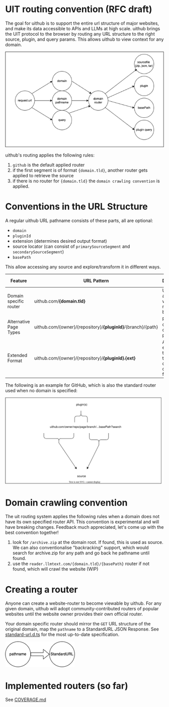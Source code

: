 # UIT routing convention (RFC draft)

The goal for uithub is to support the entire url structure of major websites, and make its data accessible to APIs and LLMs at high scale. uithub brings the UIT protocol to the browser by routing any URL structure to the right source, plugin, and query params. This allows uithub to view context for any domain.

![](router.drawio.png)

uithub's routing applies the following rules:

1. `github` is the default applied router
2. if the first segment is of format `{domain.tld}`, another router gets applied to retrieve the source
3. if there is no router for `{domain.tld}` the `domain crawling convention` is applied.

# Conventions in the URL Structure

A regular uithub URL pathname consists of these parts, all are optional:

- `domain`
- `pluginId`
- extension (determines desired output format)
- source locator (can consist of `primarySourceSegment` and `secondarySourceSegment`)
- `basePath`

This allow accessing any source and explore/transform it in different ways.

| Feature                | URL Pattern                                                    | Description                                                | Routing Complete | Implementation Done | Stable |
| ---------------------- | -------------------------------------------------------------- | ---------------------------------------------------------- | ---------------- | ------------------- | ------ |
| Domain specific router | uithub.com/**{domain.tld}**                                    | Use domain as owner with repository being an ID            | ✅               | ✅                  | ✅     |
| Alternative Page Types | uithub.com/{owner}/{repository}/**{pluginId}**/{branch}/{path} | Page type can be any compatible plugin                     | ✅               | ✅                  | ❌     |
| Extended Format        | uithub.com/{owner}/{repository}/**{pluginId}.{ext}**           | Add file extension to page type for different data formats | ✅               | ✅                  | ❌     |

The following is an example for GitHub, which is also the standard router used when no domain is specified:

![](convention.drawio.svg)

# Domain crawling convention

The uit routing system applies the following rules when a domain does not have its own specified router API. This convention is experimental and will have breaking changes. Feedback much appreciated, let's come up with the best convention together!

1. look for `/archive.zip` at the domain root. If found, this is used as source. We can also conventionalise "backracking" support, which would search for archive.zip for any path and go back he pathname until found.
2. use the `reader.llmtext.com/{domain.tld}/{basePath}` router if not found, which will crawl the website (WIP)

# Creating a router

Anyone can create a website-router to become viewable by uithub. For any given domain, uithub will adopt community-contributed routers of popular websites until the website owner provides their own official router.

Your domain specific router should mirror the `GET` URL structure of the original domain, map the `pathname` to a StandardURL JSON Response. See [standard-url.d.ts](./standard-url.d.ts) for the most up-to-date specification.

![](router-simple.drawio.png)

# Implemented routers (so far)

See [COVERAGE.md](COVERAGE.md)
